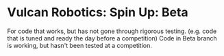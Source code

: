 # Vulcan Robotics: Spin Up: Beta

For code that works, but has not gone through rigorous testing. (e.g. code that is tuned and ready the day before a competition)
Code in Beta branch is working, but hasn't been tested at a competition.
